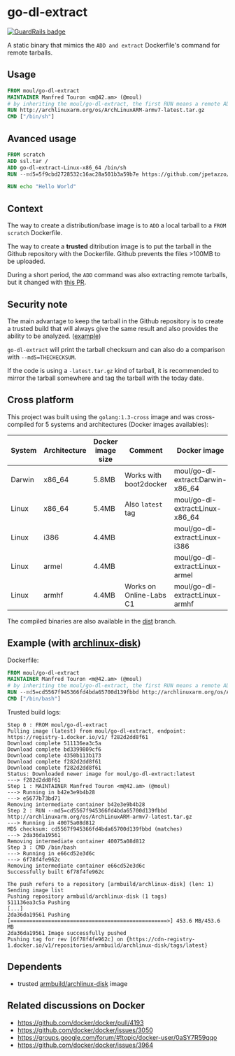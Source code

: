 # go-dl-extract

[![GuardRails badge](https://badges.production.guardrails.io/moul/go-dl-extract.svg)](https://www.guardrails.io)

A static binary that mimics the `ADD and extract` Dockerfile's command for
remote tarballs.

## Usage

```dockerfile
FROM moul/go-dl-extract
MAINTAINER Manfred Touron <m@42.am> (@moul)
# by inheriting the moul/go-dl-extract, the first RUN means a remote ADD
RUN http://archlinuxarm.org/os/ArchLinuxARM-armv7-latest.tar.gz
CMD ["/bin/sh"]
```

## Avanced usage

```dockerfile
FROM scratch
ADD ssl.tar /
ADD go-dl-extract-Linux-x86_64 /bin/sh
RUN --md5=5f9cbd2728532c16ac28a501b3a59b7e https://github.com/jpetazzo/docker-busybox/raw/buildroot-2014.02/tarmaker-buildroot/rootfs.tar

RUN echo "Hello World"
```

## Context

The way to create a distribution/base image is to `ADD` a local tarball to a
`FROM scratch` Dockerfile.

The way to create a **trusted** ditribution image is to put the tarball in the
Github repository with the Dockerfile.
Github prevents the files >100MB to be uploaded.

During a short period, the `ADD` command was also extracting remote tarballs,
but it changed with [this PR](https://github.com/docker/docker/pull/4193).

## Security note

The main advantage to keep the tarball in the Github repository is to create a
trusted build that will always give the same result and also provides the 
ability to be analyzed.
([example](https://github.com/tianon/docker-brew-ubuntu-core/tree/dist/utopic))

`go-dl-extract` will print the tarball checksum and can also do a comparison
with `--md5=THECHECKSUM`.

If the code is using a `-latest.tar.gz` kind of tarball, it is recommended to
mirror the tarball somewhere and tag the tarball with the today date.

## Cross platform

This project was built using the `golang:1.3-cross` image and was cross-compiled
for 5 systems and architectures (Docker images availables):

System | Architecture | Docker image size | Comment                 | Docker image
-------|--------------|-------------------|-------------------------|----------------------------------
Darwin | x86_64       | 5.8MB             | Works with boot2docker  | moul/go-dl-extract:Darwin-x86_64
Linux  | x86_64       | 5.4MB             | Also `latest` tag       | moul/go-dl-extract:Linux-x86_64
Linux  | i386         | 4.4MB             |                         | moul/go-dl-extract:Linux-i386
Linux  | armel        | 4.4MB             |                         | moul/go-dl-extract:Linux-armel
Linux  | armhf        | 4.4MB             | Works on Online-Labs C1 | moul/go-dl-extract:Linux-armhf

The compiled binaries are also available in the
[dist](https://github.com/moul/go-dl-extract/tree/dist/dist) branch.

## Example (with [archlinux-disk](https://registry.hub.docker.com/u/armbuild/archlinux-disk/))

Dockerfile:

```dockerfile
FROM moul/go-dl-extract
MAINTAINER Manfred Touron <m@42.am> (@moul)
# by inheriting the moul/go-dl-extract, the first RUN means a remote ADD
RUN --md5=cd5567f945366fd4bda65700d139fbbd http://archlinuxarm.org/os/ArchLinuxARM-armv7-latest.tar.gz
CMD ["/bin/bash"]
```

Trusted build logs:

```log
Step 0 : FROM moul/go-dl-extract 
Pulling image (latest) from moul/go-dl-extract, endpoint: https://registry-1.docker.io/v1/ f282d2dd8f61
Download complete 511136ea3c5a
Download complete bd3399809cf6
Download complete 4350b113b173
Download complete f282d2dd8f61
Download complete f282d2dd8f61
Status: Downloaded newer image for moul/go-dl-extract:latest 
---> f282d2dd8f61 
Step 1 : MAINTAINER Manfred Touron <m@42.am> (@moul) 
---> Running in b42e3e9b4b28 
---> e5677b73bd71 
Removing intermediate container b42e3e9b4b28 
Step 2 : RUN --md5=cd5567f945366fd4bda65700d139fbbd http://archlinuxarm.org/os/ArchLinuxARM-armv7-latest.tar.gz 
---> Running in 40075a08d812 
MD5 checksum: cd5567f945366fd4bda65700d139fbbd (matches) 
---> 2da36da19561 
Removing intermediate container 40075a08d812 
Step 3 : CMD /bin/bash 
---> Running in e66cd52e3d6c 
---> 6f78f4fe962c 
Removing intermediate container e66cd52e3d6c 
Successfully built 6f78f4fe962c 
    
The push refers to a repository [armbuild/archlinux-disk] (len: 1) 
Sending image list 
Pushing repository armbuild/archlinux-disk (1 tags) 
511136ea3c5a Pushing 
[...]
2da36da19561 Pushing [==================================================>] 453.6 MB/453.6 MB
2da36da19561 Image successfully pushed 
Pushing tag for rev [6f78f4fe962c] on {https://cdn-registry-1.docker.io/v1/repositories/armbuild/archlinux-disk/tags/latest} 
```

## Dependents

- trusted [armbuild/archlinux-disk](https://registry.hub.docker.com/u/armbuild/archlinux-disk/dockerfile/) image

## Related discussions on Docker

- https://github.com/docker/docker/pull/4193
- https://github.com/docker/docker/issues/3050
- https://groups.google.com/forum/#!topic/docker-user/0aSY7R59qqo
- https://github.com/docker/docker/issues/3964
